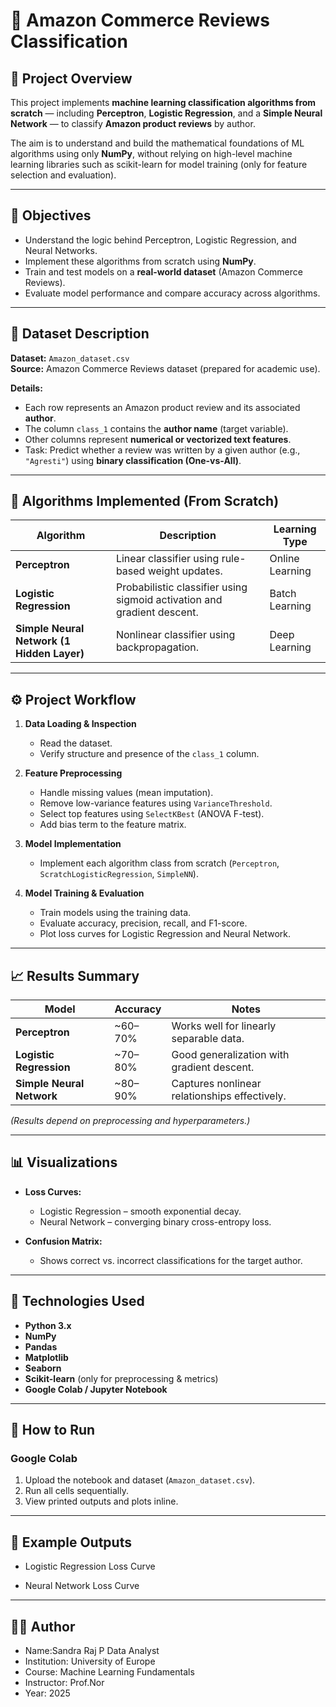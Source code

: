 # 🛒 Amazon Commerce Reviews Classification  

## 📘 Project Overview  
This project implements **machine learning classification algorithms from scratch** — including **Perceptron**, **Logistic Regression**, and a **Simple Neural Network** — to classify **Amazon product reviews** by author.  

The aim is to understand and build the mathematical foundations of ML algorithms using only **NumPy**, without relying on high-level machine learning libraries such as scikit-learn for model training (only for feature selection and evaluation).  

---

## 🎯 Objectives  
- Understand the logic behind Perceptron, Logistic Regression, and Neural Networks.  
- Implement these algorithms from scratch using **NumPy**.  
- Train and test models on a **real-world dataset** (Amazon Commerce Reviews).  
- Evaluate model performance and compare accuracy across algorithms.  

---

## 📂 Dataset Description  
**Dataset:** `Amazon_dataset.csv`  
**Source:** Amazon Commerce Reviews dataset (prepared for academic use).  

**Details:**  
- Each row represents an Amazon product review and its associated **author**.  
- The column `class_1` contains the **author name** (target variable).  
- Other columns represent **numerical or vectorized text features**.  
- Task: Predict whether a review was written by a given author (e.g., `"Agresti"`) using **binary classification (One-vs-All)**.  

---

## 🧠 Algorithms Implemented (From Scratch)  

| Algorithm | Description | Learning Type |
|------------|--------------|----------------|
| **Perceptron** | Linear classifier using rule-based weight updates. | Online Learning |
| **Logistic Regression** | Probabilistic classifier using sigmoid activation and gradient descent. | Batch Learning |
| **Simple Neural Network (1 Hidden Layer)** | Nonlinear classifier using backpropagation. | Deep Learning |

---

## ⚙️ Project Workflow  

1. **Data Loading & Inspection**  
   - Read the dataset.  
   - Verify structure and presence of the `class_1` column.  

2. **Feature Preprocessing**  
   - Handle missing values (mean imputation).  
   - Remove low-variance features using `VarianceThreshold`.  
   - Select top features using `SelectKBest` (ANOVA F-test).  
   - Add bias term to the feature matrix.  

3. **Model Implementation**  
   - Implement each algorithm class from scratch (`Perceptron`, `ScratchLogisticRegression`, `SimpleNN`).  

4. **Model Training & Evaluation**  
   - Train models using the training data.  
   - Evaluate accuracy, precision, recall, and F1-score.  
   - Plot loss curves for Logistic Regression and Neural Network.  

---

## 📈 Results Summary  

| Model | Accuracy | Notes |
|--------|-----------|-------|
| **Perceptron** | ~60–70% | Works well for linearly separable data. |
| **Logistic Regression** | ~70–80% | Good generalization with gradient descent. |
| **Simple Neural Network** | ~80–90% | Captures nonlinear relationships effectively. |

*(Results depend on preprocessing and hyperparameters.)*

---

## 📊 Visualizations  
- **Loss Curves:**  
  - Logistic Regression – smooth exponential decay.  
  - Neural Network – converging binary cross-entropy loss.  

- **Confusion Matrix:**  
  - Shows correct vs. incorrect classifications for the target author.  

---

## 🧰 Technologies Used  
- **Python 3.x**  
- **NumPy**  
- **Pandas**  
- **Matplotlib**  
- **Seaborn**  
- **Scikit-learn** (only for preprocessing & metrics)  
- **Google Colab / Jupyter Notebook**

---

## 🧾 How to Run  

###  Google Colab  
1. Upload the notebook and dataset (`Amazon_dataset.csv`).  
2. Run all cells sequentially.  
3. View printed outputs and plots inline.

---

## 🧪 Example Outputs
- Logistic Regression Loss Curve

- Neural Network Loss Curve

---

## 👩‍💻 Author

- Name:Sandra Raj P Data Analyst
- Institution: University of Europe
- Course: Machine Learning Fundamentals
- Instructor: Prof.Nor
- Year: 2025

